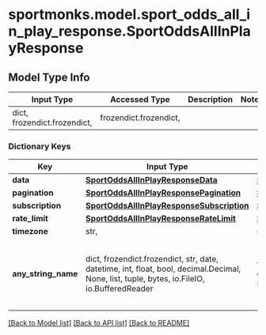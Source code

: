 # sportmonks.model.sport_odds_all_in_play_response.SportOddsAllInPlayResponse

## Model Type Info
Input Type | Accessed Type | Description | Notes
------------ | ------------- | ------------- | -------------
dict, frozendict.frozendict,  | frozendict.frozendict,  |  | 

### Dictionary Keys
Key | Input Type | Accessed Type | Description | Notes
------------ | ------------- | ------------- | ------------- | -------------
**data** | [**SportOddsAllInPlayResponseData**](SportOddsAllInPlayResponseData.md) | [**SportOddsAllInPlayResponseData**](SportOddsAllInPlayResponseData.md) |  | [optional] 
**pagination** | [**SportOddsAllInPlayResponsePagination**](SportOddsAllInPlayResponsePagination.md) | [**SportOddsAllInPlayResponsePagination**](SportOddsAllInPlayResponsePagination.md) |  | [optional] 
**subscription** | [**SportOddsAllInPlayResponseSubscription**](SportOddsAllInPlayResponseSubscription.md) | [**SportOddsAllInPlayResponseSubscription**](SportOddsAllInPlayResponseSubscription.md) |  | [optional] 
**rate_limit** | [**SportOddsAllInPlayResponseRateLimit**](SportOddsAllInPlayResponseRateLimit.md) | [**SportOddsAllInPlayResponseRateLimit**](SportOddsAllInPlayResponseRateLimit.md) |  | [optional] 
**timezone** | str,  | str,  |  | [optional] 
**any_string_name** | dict, frozendict.frozendict, str, date, datetime, int, float, bool, decimal.Decimal, None, list, tuple, bytes, io.FileIO, io.BufferedReader | frozendict.frozendict, str, BoolClass, decimal.Decimal, NoneClass, tuple, bytes, FileIO | any string name can be used but the value must be the correct type | [optional]

[[Back to Model list]](../../README.md#documentation-for-models) [[Back to API list]](../../README.md#documentation-for-api-endpoints) [[Back to README]](../../README.md)

